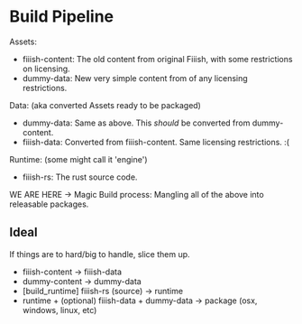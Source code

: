 # Build Pipeline



Assets:
- fiiish-content: The old content from original Fiiish, with some restrictions on licensing.
- dummy-data: New very simple content from of any licensing restrictions.


Data: (aka converted Assets ready to be packaged)
- dummy-data: Same as above. This _should_ be converted from dummy-content.
- fiiish-data: Converted from fiiish-content. Same licensing restrictions. :(

Runtime: (some might call it 'engine')
- fiiish-rs: The rust source code.


WE ARE HERE -> Magic Build process: Mangling all of the above into releasable packages.





## Ideal

If things are to hard/big to handle, slice them up.

- fiiish-content -> fiiish-data
- dummy-content -> dummy-data
- [build_runtime] fiiish-rs (source) -> runtime
- runtime + (optional) fiiish-data + dummy-data -> package (osx, windows, linux, etc)
